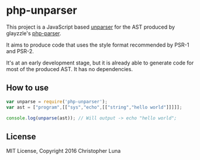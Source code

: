 php-unparser
============

This project is a JavaScript based [unparser](https://en.wikipedia.org/wiki/Unparser) for the AST produced by glayzzle's [php-parser](https://github.com/glayzzle/php-parser).

It aims to produce code that uses the style format recommended by PSR-1 and PSR-2.

It's at an early development stage, but it is already able to generate code for most of the produced AST.
It has no dependencies.

## How to use

```javascript
var unparse = require('php-unparser');
var ast = ["program",[["sys","echo",[["string","hello world"]]]]];

console.log(unparse(ast)); // Will output -> echo "hello world";
```

## License

MIT License, Copyright 2016 Christopher Luna
